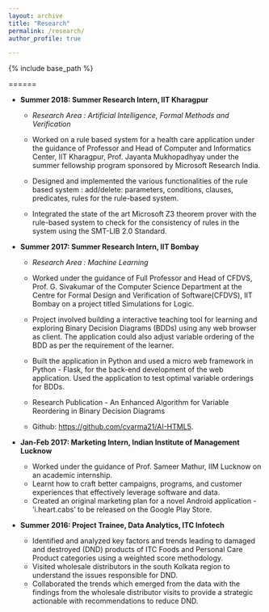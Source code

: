```yaml
---
layout: archive
title: "Research"
permalink: /research/
author_profile: true

---
```


{% include base_path %}

======

* **Summer 2018: Summer Research Intern, IIT Kharagpur**
  * *Research Area : Artificial Intelligence, Formal Methods and Verification*

  * Worked on a rule based system for a health care application under the guidance of Professor and Head of Computer and Informatics Center, IIT Kharagpur, Prof. Jayanta Mukhopadhyay under the summer fellowship program sponsored by Microsoft Research India.
  * Designed and implemented the various functionalities of the rule based system : add/delete: parameters, conditions, clauses, predicates, rules for the rule-based system.
  * Integrated the state of the art Microsoft Z3 theorem prover with the rule-based system to check for the consistency of rules in the system using the SMT-LIB 2.0 Standard.

* **Summer 2017: Summer Research Intern, IIT Bombay**
  * *Research Area : Machine Learning*

  * Worked under the guidance of Full Professor and Head of CFDVS, Prof. G. Sivakumar of the Computer Science Department at the Centre for Formal Design and Verification of Software(CFDVS), IIT Bombay on a project titled Simulations for Logic.
  * Project involved building a interactive teaching tool for learning and exploring Binary Decision Diagrams (BDDs) using any web browser as client. The application could also adjust variable ordering of the BDD as per the requirement
of the learner.
  * Built the application in Python and used a micro web framework in Python - Flask, for the back-end development of the web application. Used the application to test optimal variable orderings for BDDs.
  * Research Publication - An Enhanced Algorithm for Variable Reordering in Binary Decision Diagrams
  * Github: https://github.com/cvarma21/AI-HTML5.
  
* **Jan-Feb 2017: Marketing Intern, Indian Institute of Management Lucknow**

  * Worked under the guidance of Prof. Sameer Mathur, IIM Lucknow on an academic internship.
  * Learnt how to craft better campaigns, programs, and customer experiences that effectively leverage software and data.
  * Created an original marketing plan for a novel Android application - ’i.heart.cabs’ to be released on the Google Play
Store.
  
* **Summer 2016: Project Trainee, Data Analytics, ITC Infotech**

  * Identified and analyzed key factors and trends leading to damaged and destroyed (DND) products of ITC Foods and Personal Care Product categories using a weighted score methodology.
  * Visited wholesale distributors in the south Kolkata region to understand the issues responsible for DND.
  * Collaborated the trends which emerged from the data with the findings from the wholesale distributor visits to provide a strategic actionable with recommendations to reduce DND.
